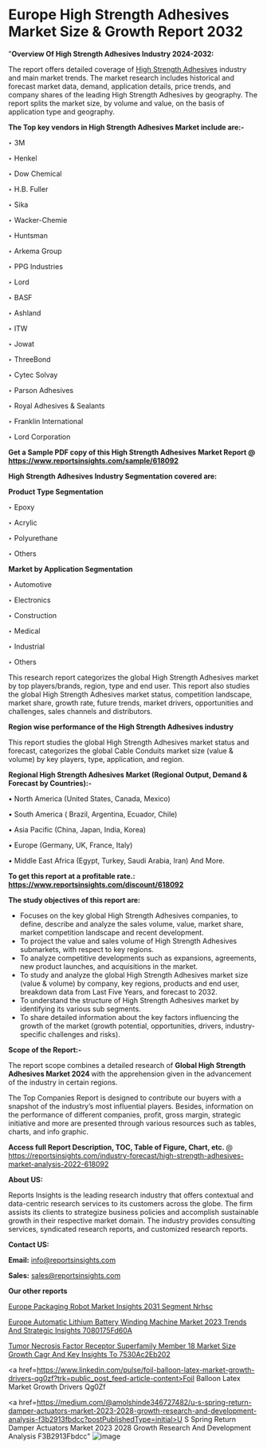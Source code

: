 # Europe High Strength Adhesives Market Size & Growth Report 2032

"<strong>Overview Of High Strength Adhesives Industry 2024-2032:</strong>

The report offers detailed coverage of <a href=https://www.reportsinsights.com/sample/618092>High Strength Adhesives</a> industry and main market trends. The market research includes historical and forecast market data, demand, application details, price trends, and company shares of the leading High Strength Adhesives by geography. The report splits the market size, by volume and value, on the basis of application type and geography.

<strong>The Top key vendors in High Strength Adhesives Market include are:- </strong>

‣ 3M

‣ Henkel

‣ Dow Chemical

‣ H.B. Fuller

‣ Sika

‣ Wacker-Chemie

‣ Huntsman

‣ Arkema Group

‣ PPG Industries

‣ Lord

‣ BASF

‣ Ashland

‣ ITW

‣ Jowat

‣ ThreeBond

‣ Cytec Solvay

‣ Parson Adhesives

‣ Royal Adhesives & Sealants

‣ Franklin International

‣ Lord Corporation

<strong>Get a Sample PDF copy of this High Strength Adhesives Market Report </strong><strong>@ <a href=https://www.reportsinsights.com/sample/618092 style=color:#0000ff;>https://www.reportsinsights.com/sample/618092</a> </strong>

<strong>High Strength Adhesives Industry Segmentation covered are:</strong>

<strong>Product Type Segmentation</strong>

‣ Epoxy

‣ Acrylic

‣ Polyurethane

‣ Others

<strong>Market by Application Segmentation</strong>

‣ Automotive

‣ Electronics

‣ Construction

‣ Medical

‣ Industrial

‣ Others

This research report categorizes the global High Strength Adhesives market by top players/brands, region, type and end user. This report also studies the global High Strength Adhesives market status, competition landscape, market share, growth rate, future trends, market drivers, opportunities and challenges, sales channels and distributors.

<strong>Region wise performance of the High Strength Adhesives industry</strong><strong> </strong>

This report studies the global High Strength Adhesives market status and forecast, categorizes the global Cable Conduits market size (value &amp; volume) by key players, type, application, and region. 

<strong>Regional High Strength Adhesives Market (Regional Output, Demand &amp; Forecast by Countries):-</strong>

• North America (United States, Canada, Mexico)

• South America ( Brazil, Argentina, Ecuador, Chile)

• Asia Pacific (China, Japan, India, Korea)

• Europe (Germany, UK, France, Italy)

• Middle East Africa (Egypt, Turkey, Saudi Arabia, Iran) And More.

<strong>To get this report at a profitable rate.: <a href=https://www.reportsinsights.com/discount/618092 style=color:#0000ff;>https://www.reportsinsights.com/discount/618092</a></strong>

<strong>The study objectives of this report are:</strong>
<ul>
  <li>Focuses on the key global High Strength Adhesives companies, to define, describe and analyze the sales volume, value, market share, market competition landscape and recent development.</li>
  <li>To project the value and sales volume of High Strength Adhesives submarkets, with respect to key regions.</li>
  <li>To analyze competitive developments such as expansions, agreements, new product launches, and acquisitions in the market.</li>
  <li>To study and analyze the global High Strength Adhesives market size (value &amp; volume) by company, key regions, products and end user, breakdown data from Last Five Years, and forecast to 2032.</li>
  <li>To understand the structure of High Strength Adhesives market by identifying its various sub segments.</li>
  <li>To share detailed information about the key factors influencing the growth of the market (growth potential, opportunities, drivers, industry-specific challenges and risks).</li>
</ul>
<strong>Scope of the Report:-</strong><strong> </strong>

The report scope combines a detailed research of <strong>Global High Strength Adhesives Market 2024 </strong>with the apprehension given in the advancement of the industry in certain regions.

The Top Companies Report is designed to contribute our buyers with a snapshot of the industry’s most influential players. Besides, information on the performance of different companies, profit, gross margin, strategic initiative and more are presented through various resources such as tables, charts, and info graphic.

<strong>Access full Report Description, TOC, Table of Figure, Chart, etc. </strong>@   <a href=https://reportsinsights.com/industry-forecast/high-strength-adhesives-market-analysis-2022-618092 style=color:#0000ff;>https://reportsinsights.com/industry-forecast/high-strength-adhesives-market-analysis-2022-618092</a>

<strong>About US:</strong>

Reports Insights is the leading research industry that offers contextual and data-centric research services to its customers across the globe. The firm assists its clients to strategize business policies and accomplish sustainable growth in their respective market domain. The industry provides consulting services, syndicated research reports, and customized research reports.

<strong>Contact US:</strong>

<p class=""""><b>Email:</b> <a href=mailto:info@reportsinsights.com>info@reportsinsights.com</a></p>
<p class=""""><b>Sales:</b> <a href=mailto:sales@reportsinsights.com>sales@reportsinsights.com</a></p>

<strong>Our other reports</strong>

<a href=https://www.linkedin.com/pulse/europe-packaging-robot-market-insights-2031-segment-nrhsc/>Europe Packaging Robot Market Insights 2031 Segment Nrhsc</a>

<a href=https://medium.com/@achalwankhede15/europe-automatic-lithium-battery-winding-machine-market-2023-trends-and-strategic-insights-7080175fd60a>Europe Automatic Lithium Battery Winding Machine Market 2023 Trends And Strategic Insights 7080175Fd60A</a>

<a href=https://medium.com/@devikamore1785434/tumor-necrosis-factor-receptor-superfamily-member-18-market-size-growth-cagr-and-key-insights-to-7530ac2eb202>Tumor Necrosis Factor Receptor Superfamily Member 18 Market Size Growth Cagr And Key Insights To 7530Ac2Eb202</a>

<a href=https://www.linkedin.com/pulse/foil-balloon-latex-market-growth-drivers-qg0zf?trk=public_post_feed-article-content>Foil Balloon Latex Market Growth Drivers Qg0Zf</a>

<a href=https://medium.com/@amolshinde346727482/u-s-spring-return-damper-actuators-market-2023-2028-growth-research-and-development-analysis-f3b2913fbdcc?postPublishedType=initial>U S Spring Return Damper Actuators Market 2023 2028 Growth Research And Development Analysis F3B2913Fbdcc</a>"
![image](https://github.com/Reportsinsights123/RIgrowth/assets/158415881/ccdadedd-ca62-4014-8c5e-17b60d5f0e3d)
